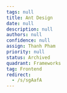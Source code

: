 ```yaml
---
tags: null
title: Ant Design
date: null
description: null
authors: null
confidence: null
assign: Thanh Pham
priority: null
status: Archived
quadrant: Frameworks
tag: Frontend
redirect:
  - /s/sgAafA
---
```

